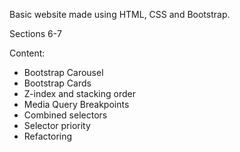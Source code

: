 Basic website made using HTML, CSS and Bootstrap.

Sections 6-7

Content:
- Bootstrap Carousel
- Bootstrap Cards
- Z-index and stacking order
- Media Query Breakpoints
- Combined selectors
- Selector priority
- Refactoring